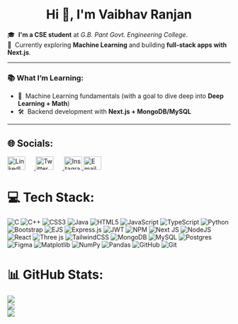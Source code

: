 <h1 align="center">Hi 👋, I'm Vaibhav Ranjan</h1>

🎓 &nbsp;**I'm a CSE student** at *G.B. Pant Govt. Engineering College*.  
📍 &nbsp;Currently exploring **Machine Learning** and building **full-stack apps with Next.js**.

---

### 📚 What I’m Learning:
- 🧠 &nbsp;Machine Learning fundamentals (with a goal to dive deep into **Deep Learning + Math**)
- 🛠️ &nbsp;Backend development with **Next.js + MongoDB/MySQL**
---

## 🌐 Socials:
<p align="left">
  <a href="https://www.linkedin.com/in/vaibhav-ranjan-9284062a9/" target="_blank" rel="noopener noreferrer">
    <img src="https://github.com/rahuldkjain/github-profile-readme-generator/blob/master/src/images/icons/Social/linked-in-alt.svg" alt="LinkedIn" height="30" width="40" style="margin-right: 20px;" />
  </a>
  <a href="https://x.com/VaibhavRANJAN_9" target="_blank" rel="noopener noreferrer">
    <img src="https://github.com/rahuldkjain/github-profile-readme-generator/blob/master/src/images/icons/Social/twitter.svg" alt="Twitter" height="30" width="40" style="margin-right: 20px;" />
  </a>
  <a href="https://www.instagram.com/vaibhav_nishant9/" target="_blank" rel="noopener noreferrer">
    <img src="https://github.com/rahuldkjain/github-profile-readme-generator/blob/master/src/images/icons/Social/instagram.svg" alt="Instagram" height="30" width="40" />
  </a>
  <a href="mailto:vaibhavranjan420@gmail.com" target="_blank" rel="noopener noreferrer">
    <img src="https://img.icons8.com/color/48/gmail-new.png" alt="Email" height="30" width="40" />
  </a>
</p>

# 💻 Tech Stack:
![C](https://img.shields.io/badge/c-%2300599C.svg?style=for-the-badge&logo=c&logoColor=white) ![C++](https://img.shields.io/badge/c++-%2300599C.svg?style=for-the-badge&logo=c%2B%2B&logoColor=white) ![CSS3](https://img.shields.io/badge/css3-%231572B6.svg?style=for-the-badge&logo=css3&logoColor=white) ![Java](https://img.shields.io/badge/java-%23ED8B00.svg?style=for-the-badge&logo=openjdk&logoColor=white) ![HTML5](https://img.shields.io/badge/html5-%23E34F26.svg?style=for-the-badge&logo=html5&logoColor=white) ![JavaScript](https://img.shields.io/badge/javascript-%23323330.svg?style=for-the-badge&logo=javascript&logoColor=%23F7DF1E) ![TypeScript](https://img.shields.io/badge/typescript-%23007ACC.svg?style=for-the-badge&logo=typescript&logoColor=white) ![Python](https://img.shields.io/badge/python-3670A0?style=for-the-badge&logo=python&logoColor=ffdd54) ![Bootstrap](https://img.shields.io/badge/bootstrap-%238511FA.svg?style=for-the-badge&logo=bootstrap&logoColor=white) ![EJS](https://img.shields.io/badge/ejs-%23B4CA65.svg?style=for-the-badge&logo=ejs&logoColor=black) ![Express.js](https://img.shields.io/badge/express.js-%23404d59.svg?style=for-the-badge&logo=express&logoColor=%2361DAFB) ![JWT](https://img.shields.io/badge/JWT-black?style=for-the-badge&logo=JSON%20web%20tokens) ![NPM](https://img.shields.io/badge/NPM-%23CB3837.svg?style=for-the-badge&logo=npm&logoColor=white) ![Next JS](https://img.shields.io/badge/Next-black?style=for-the-badge&logo=next.js&logoColor=white) ![NodeJS](https://img.shields.io/badge/node.js-6DA55F?style=for-the-badge&logo=node.js&logoColor=white) ![React](https://img.shields.io/badge/react-%2320232a.svg?style=for-the-badge&logo=react&logoColor=%2361DAFB) ![Three js](https://img.shields.io/badge/threejs-black?style=for-the-badge&logo=three.js&logoColor=white) ![TailwindCSS](https://img.shields.io/badge/tailwindcss-%2338B2AC.svg?style=for-the-badge&logo=tailwind-css&logoColor=white) ![MongoDB](https://img.shields.io/badge/MongoDB-%234ea94b.svg?style=for-the-badge&logo=mongodb&logoColor=white) ![MySQL](https://img.shields.io/badge/mysql-4479A1.svg?style=for-the-badge&logo=mysql&logoColor=white) ![Postgres](https://img.shields.io/badge/postgres-%23316192.svg?style=for-the-badge&logo=postgresql&logoColor=white) ![Figma](https://img.shields.io/badge/figma-%23F24E1E.svg?style=for-the-badge&logo=figma&logoColor=white) ![Matplotlib](https://img.shields.io/badge/Matplotlib-%23ffffff.svg?style=for-the-badge&logo=Matplotlib&logoColor=black) ![NumPy](https://img.shields.io/badge/numpy-%23013243.svg?style=for-the-badge&logo=numpy&logoColor=white) ![Pandas](https://img.shields.io/badge/pandas-%23150458.svg?style=for-the-badge&logo=pandas&logoColor=white) ![GitHub](https://img.shields.io/badge/github-%23121011.svg?style=for-the-badge&logo=github&logoColor=white) ![Git](https://img.shields.io/badge/git-%23F05033.svg?style=for-the-badge&logo=git&logoColor=white)
# 📊 GitHub Stats:
![](https://github-readme-stats.vercel.app/api?username=VAIBHAVranjan1&theme=nord&hide_border=true&include_all_commits=true&count_private=true)<br/>
![](https://nirzak-streak-stats.vercel.app/?user=VAIBHAVranjan1&theme=nord&hide_border=true)<br/>
![](https://github-readme-stats.vercel.app/api/top-langs/?username=VAIBHAVranjan1&theme=nord&hide_border=true&include_all_commits=true&count_private=true&layout=compact)
